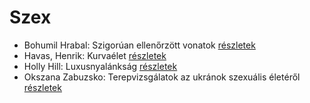 # Szex

- Bohumil Hrabal: Szigorúan ellenőrzött vonatok [részletek](_details/Bohumil%20Hrabal.md#id_449)
- Havas, Henrik: Kurvaélet [részletek](_details/Havas%2C%20Henrik.md#id_477)
- Holly Hill: Luxusnyalánkság [részletek](_details/Holly%20Hill.md#id_284)
- Okszana Zabuzsko: Terepvizsgálatok az ukránok szexuális életéről [részletek](_details/Okszana%20Zabuzsko.md#id_468)